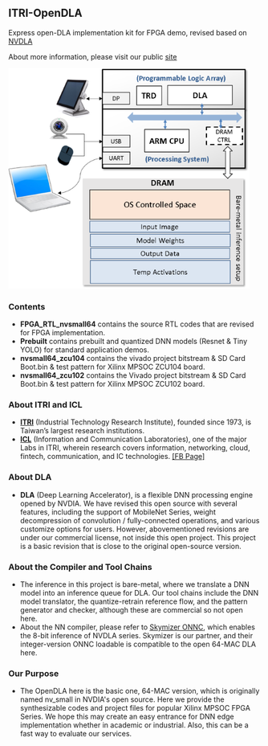 ## ITRI-OpenDLA 
Express open-DLA implementation kit for FPGA demo, revised based on [NVDLA](http://nvdla.org/index.html)

About more information, please visit our public [site](https://sites.google.com/view/itri-icl-dla/)

![](FPGA_System.png)

### Contents
- **FPGA_RTL\_nvsmall64** contains the source RTL codes that are revised for FPGA implementation.
- **Prebuilt** contains prebuilt and quantized DNN models (Resnet & Tiny YOLO) for standard application demos.
- **nvsmall64_zcu104** contains the vivado project bitstream  & SD Card Boot.bin & test pattern for Xilinx MPSOC ZCU104 board.
- **nvsmall64_zcu102** contains the Vivado project bitstream  & SD Card Boot.bin & test pattern for Xilinx MPSOC ZCU102 board.

### About ITRI and ICL 
- [**ITRI**](https://www.itri.org.tw/) (Industrial Technology Research Institute), founded since 1973, is Taiwan’s largest research institutions.
- [**ICL**](https://www.itri.org.tw/eng/Content/Messagess/contents.aspx?SiteID=1&MmmID=617766557770066341) (Information and Communication Laboratories), one of the major Labs in ITRI, wherein research covers information, networking, cloud, fintech, communication, and IC technologies. [[FB Page]](https://www.facebook.com/ITRI.ICL/)

### About DLA
- **DLA** (Deep Learning Accelerator), is a flexible DNN processing engine opened by NVDIA. We have revised this open source with several features, including the support of MobileNet Series, weight decompression of convolution / fully-connected operations, and various customize options for users. However, abovementioned revisions are under our commercial license, not inside this open project. This project is a basic revision that is close to the original open-source version.

### About the Compiler and Tool Chains
- The inference in this project is bare-metal, where we translate a DNN model into an inference queue for DLA. Our tool chains include the DNN model translator, the quantize-retrain reference flow, and the pattern generator and checker, although these are commercial so not open here.
- About the NN compiler, please refer to [Skymizer ONNC](https://github.com/ONNC/onnc), which enables the 8-bit inference of NVDLA series. Skymizer is our partner, and their integer-version ONNC loadable is compatible to the open 64-MAC DLA here.

### Our Purpose
- The OpenDLA here is the basic one, 64-MAC version, which is originally named nv_small in NVDIA's open source. Here we provide the synthesizable codes and project files for popular Xilinx MPSOC FPGA Series. We hope this may create an easy entrance for DNN edge implementation whether in academic or industrial. Also, this can be a fast way to evaluate our services. 
